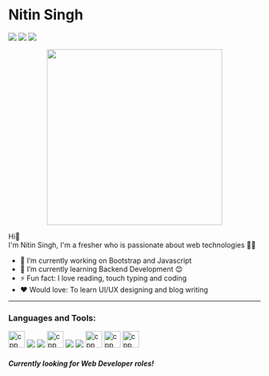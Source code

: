 # Nitin Singh 
<p align="left">  
<a href="https://www.linkedin.com/in/nitin-singh-74714a25b/" target="blank"><img src="https://img.icons8.com/color/35/000000/linkedin.png"/></a>
<a href="https://www.instagram.com/_._nitin99/" target="blank"><img src="https://img.icons8.com/fluency/35/000000/instagram-new.png"/></a>
<a href="mailto:8761964643ns@gmail.com" target="blank"><img src="https://img.icons8.com/color/35/000000/gmail.png"/></a>
</p>

<div align="center">
<img align="center" src="https://camo.githubusercontent.com/3b7c592ede97b6138ffd4b1cc1541c2f3b11fd39/687474703a2f2f33312e6d656469612e74756d626c722e636f6d2f31376665613932306666333665663466356238373764353231366137616164392f74756d626c725f6d6f39786a65387a5a34317163626975666f315f313238302e676966" height="350px" width ="350px">
</div>

Hi👋 <br>
I'm Nitin Singh, I'm a fresher who is passionate about web technologies 👨‍💻

- 🔭 I’m currently working on Bootstrap and Javascript
- 🌱 I’m currently learning Backend Development 😊
- ⚡ Fun fact: I love reading, touch typing and coding
- ❤️ Would love: To learn UI/UX designing and blog writing


 ---

### Languages and Tools:

<p>
<img src="https://github.com/NitinSingh99/NitinSingh99/assets/140099756/767ed8fe-937d-44f1-80ef-d77dce853fea" alt="cpp" height="33" width="33">
<img src="https://img.icons8.com/color/35/000000/html-5--v1.png"/> 
<img src="https://img.icons8.com/color/35/000000/css3.png"/> 
<img src="https://github.com/NitinSingh99/NitinSingh99/assets/140099756/f5c77be8-4fe1-4ce7-a5d8-9ca719d5e334" alt="cpp" height="33" width="33">
<img src="https://img.icons8.com/color/35/000000/javascript--v1.png"/> 
<img src="https://img.icons8.com/fluency/35/000000/visual-studio-code-2019.png"/>
<img src="https://github.com/NitinSingh99/NitinSingh99/assets/140099756/da5cf8e3-e1d8-41cd-9bf9-6e979aae8222" alt="cpp" height="33" width="33">
<img src="https://github.com/NitinSingh99/NitinSingh99/assets/140099756/a1db9f6b-7946-4565-af64-6ffc59b8a55f" alt="cpp" height="33" width="33">
 <img src="https://github.com/NitinSingh99/NitinSingh99/assets/140099756/95782c67-4981-4c36-bf0d-525aa5373ec0" alt="cpp" height="33" width="33">
</p>



#### *Currently looking for Web Developer roles!*





  





<!---
NitinSingh99/NitinSingh99 is a ✨ special ✨ repository because its `README.md` (this file) appears on your GitHub profile.
You can click the Preview link to take a look at your changes.
--->
